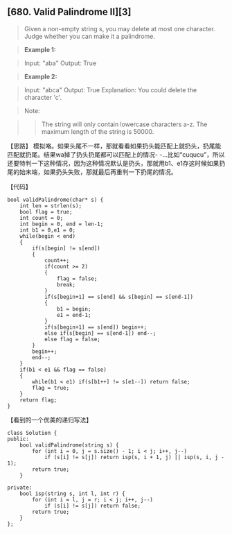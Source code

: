 ## [680. Valid Palindrome II][3]

>  Given a non-empty string s, you may delete at most one character. Judge whether you can make it a palindrome.

>**Example 1:**

>Input: "aba"
>Output: True

>**Example 2:**

>Input: "abca"
>Output: True
>Explanation: You could delete the character 'c'.

>Note:

>    >The string will only contain lowercase characters a-z. The maximum length of the string is 50000.

【思路】
模拟咯。如果头尾不一样，那就看看如果扔头能匹配上就扔头，扔尾能匹配就扔尾。结果wa掉了扔头扔尾都可以匹配上的情况- -...比如“cuqucu”，所以还要特判一下这种情况，因为这种情况默认是扔头，那就用b1、e1存这时候如果扔尾的始末端，如果扔头失败，那就最后再重判一下扔尾的情况。

【代码】
```
bool validPalindrome(char* s) {
	int len = strlen(s);
	bool flag = true;
	int count = 0;
	int begin = 0, end = len-1;
	int b1 = 0,e1 = 0;
	while(begin < end)
	{
		if(s[begin] != s[end])
		{
			count++;
			if(count >= 2) 
			{
				flag = false;
				break;
			}
			if(s[begin+1] == s[end] && s[begin] == s[end-1])
			{
				b1 = begin;
				e1 = end-1;
			}
			if(s[begin+1] == s[end]) begin++;
			else if(s[begin] == s[end-1]) end--;
			else flag = false;
		}
		begin++;
		end--;
	}   
	if(b1 < e1 && flag == false)
	{
		while(b1 < e1) if(s[b1++] != s[e1--]) return false;	
		flag = true;
	}
	return flag;
}
```

【看到的一个优美的递归写法】

```
class Solution {
public:
    bool validPalindrome(string s) {
        for (int i = 0, j = s.size() - 1; i < j; i++, j--)
            if (s[i] != s[j]) return isp(s, i + 1, j) || isp(s, i, j - 1);
        return true;
    }

private:
    bool isp(string s, int l, int r) {
        for (int i = l, j = r; i < j; i++, j--)
            if (s[i] != s[j]) return false;
        return true;
    }
};
```
